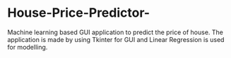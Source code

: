 # House-Price-Predictor-
Machine learning based GUI application to predict the price of house. The application is made by using Tkinter for GUI and Linear Regression is used for modelling.
